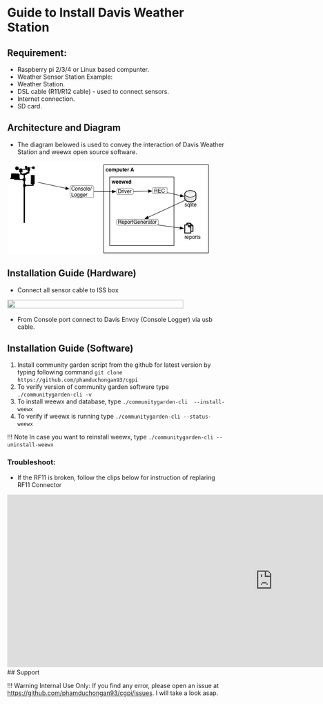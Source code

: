 # Guide to Install Davis Weather Station
## Requirement:
- Raspberry pi 2/3/4 or Linux based compunter.
- Weather Sensor Station Example:
- Weather Station.
- DSL cable (R11/R12 cable) - used to connect sensors.
- Internet connection.
- SD card.

## Architecture and Diagram 
- The diagram belowed is used to convey the interaction of Davis Weather Station and weewx open source software.

![weewx and davis](weewx-data-logger.png)

## Installation Guide (Hardware)

- Connect all sensor cable to ISS box
<img src="iss-transmitter.jpg"  width="90%" height="60%">

- From Console port connect to Davis Envoy (Console Logger) via usb cable.

## Installation Guide (Software)

1. Install community garden script from the github for latest version by typing following command `git clone https://github.com/phamduchongan93/cgpi`
2. To verify version of  community garden software type `./communitygarden-cli -v`
3. To install weewx and database, type `./communitygarden-cli  --install-weewx`
4. To verify if weewx is running type `./communitygarden-cli --status-weewx`

!!! Note
    In case you want to reinstall weewx, type `./communitygarden-cli --uninstall-weewx`


### Troubleshoot:
- If the RF11 is broken, follow the clips below for instruction of replaring RF11 Connector
<iframe width="1229" height="400" src="https://www.youtube.com/embed/PjqzplpjJYQ" title="How to Crimp Rj11 Connector without Crimping tool" frameborder="0" allow="accelerometer; autoplay; clipboard-write; encrypted-media; gyroscope; picture-in-picture; web-share" allowfullscreen></iframe>
## Support

!!! Warning
    Internal Use Only: If you find any error, please open an issue at https://github.com/phamduchongan93/cgpi/issues. I will take a look asap.


